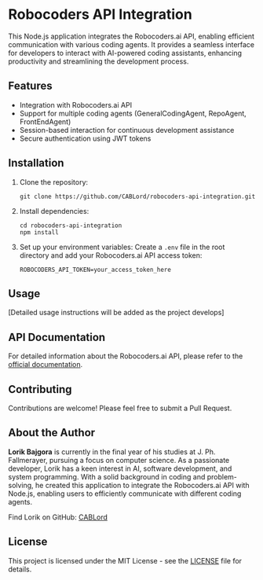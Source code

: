 # Robocoders API Integration

This Node.js application integrates the Robocoders.ai API, enabling efficient communication with various coding agents. It provides a seamless interface for developers to interact with AI-powered coding assistants, enhancing productivity and streamlining the development process.

## Features

- Integration with Robocoders.ai API
- Support for multiple coding agents (GeneralCodingAgent, RepoAgent, FrontEndAgent)
- Session-based interaction for continuous development assistance
- Secure authentication using JWT tokens

## Installation

1. Clone the repository:
   ```
   git clone https://github.com/CABLord/robocoders-api-integration.git
   ```

2. Install dependencies:
   ```
   cd robocoders-api-integration
   npm install
   ```

3. Set up your environment variables:
   Create a `.env` file in the root directory and add your Robocoders.ai API access token:
   ```
   ROBOCODERS_API_TOKEN=your_access_token_here
   ```

## Usage

[Detailed usage instructions will be added as the project develops]

## API Documentation

For detailed information about the Robocoders.ai API, please refer to the [official documentation](https://api.robocoders.ai/docs/index.html).

## Contributing

Contributions are welcome! Please feel free to submit a Pull Request.

## About the Author

**Lorik Bajgora** is currently in the final year of his studies at J. Ph. Fallmerayer, pursuing a focus on computer science. As a passionate developer, Lorik has a keen interest in AI, software development, and system programming. With a solid background in coding and problem-solving, he created this application to integrate the Robocoders.ai API with Node.js, enabling users to efficiently communicate with different coding agents.

Find Lorik on GitHub: [CABLord](https://github.com/CABLord)

## License

This project is licensed under the MIT License - see the [LICENSE](LICENSE) file for details.
